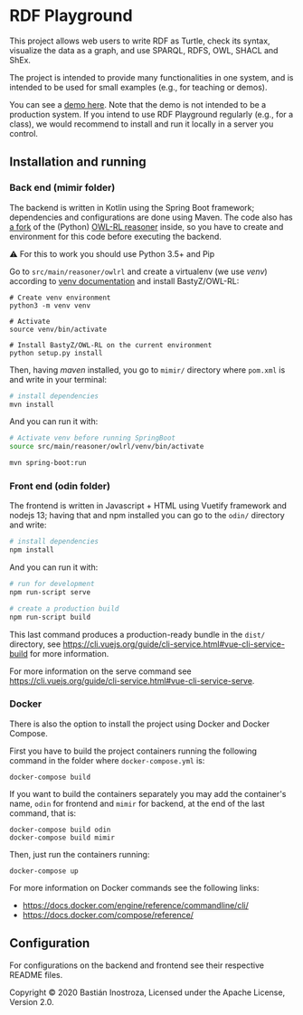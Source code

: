 # RDF Playground
This project allows web users to write RDF as Turtle, check its syntax, 
visualize the data as a graph, and use SPARQL, RDFS, OWL, SHACL and ShEx.

The project is intended to provide many functionalities in one system, 
and is intended to be used for small examples (e.g., for teaching or demos).

You can see a [demo here](http://rdfplayground.dcc.uchile.cl/). Note that the 
demo is not intended to be a production system. If you intend to use RDF Playground
regularly (e.g., for a class), we would recommend to install and run it locally in a 
server you control.

## Installation and running
### Back end (mimir folder)
The backend is written in Kotlin using the Spring Boot framework; dependencies and 
configurations are done using Maven. The code also has [a fork](https://github.com/BastyZ/OWL-RL) of the (Python) [OWL-RL reasoner](https://github.com/RDFLib/OWL-RL) 
inside, so you have to create and environment for this code before executing the backend.

⚠ For this to work you should use Python 3.5+ and Pip

Go to `src/main/reasoner/owlrl` and create a virtualenv (we use _venv_) according to
[venv documentation](https://docs.python.org/3/library/venv.html) and install BastyZ/OWL-RL:
```shell script
# Create venv environment
python3 -m venv venv

# Activate
source venv/bin/activate

# Install BastyZ/OWL-RL on the current environment
python setup.py install
```

Then, having _maven_ installed, you go to `mimir/` directory where `pom.xml` is and 
write in your terminal:

``` sh
# install dependencies
mvn install
```

And you can run it with:

``` sh
# Activate venv before running SpringBoot
source src/main/reasoner/owlrl/venv/bin/activate

mvn spring-boot:run
```

### Front end (odin folder)
The frontend is written in Javascript + HTML using Vuetify framework and nodejs
13; having that and npm installed you can go to the `odin/` directory and write:

``` sh
# install dependencies
npm install
```

And you can run it with:
``` sh
# run for development
npm run-script serve

# create a production build
npm run-script build
```
This last command produces a production-ready bundle in the `dist/` directory,
see https://cli.vuejs.org/guide/cli-service.html#vue-cli-service-build for more
information.

For more information on the serve command see 
https://cli.vuejs.org/guide/cli-service.html#vue-cli-service-serve.

### Docker
There is also the option to install the project using Docker and Docker Compose.

First you have to build the project containers running the following command in the folder where `docker-compose.yml` is:

```
docker-compose build
```
If you want to build the containers separately you may add the container's name, `odin` for frontend and `mimir` for backend, at the end of the last command, that is:
```
docker-compose build odin
docker-compose build mimir
```

Then, just run the containers running:
```
docker-compose up
```

For more information on Docker commands see the following links:
* https://docs.docker.com/engine/reference/commandline/cli/
* https://docs.docker.com/compose/reference/


## Configuration
For configurations on the backend and frontend see their respective README
files.

Copyright © 2020 Bastián Inostroza, Licensed under the Apache License, Version 2.0.
